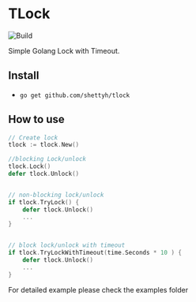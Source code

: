 # TLock
![Build](https://github.com/shettyh/tlock/workflows/Go/badge.svg?branch=master)

Simple Golang Lock with Timeout.

## Install
- `go get github.com/shettyh/tlock`

## How to use

```go
// Create lock
tlock := tlock.New()

//blocking Lock/unlock
tlock.Lock()
defer tlock.Unlock()


// non-blocking lock/unlock
if tlock.TryLock() {
    defer tlock.Unlock()
    ...
}


// block lock/unlock with timeout
if tlock.TryLockWithTimeout(time.Seconds * 10 ) {
    defer tlock.Unlock()
    ...
}
```

For detailed example please check the examples folder

